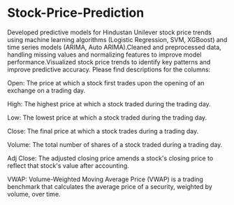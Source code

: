# Stock-Price-Prediction
Developed predictive models for Hindustan Unilever stock price trends using machine learning algorithms (Logistic Regression, SVM, XGBoost) and time series models (ARIMA, Auto ARIMA).Cleaned and preprocessed data, handling missing values and normalizing features to improve model performance.Visualized stock price trends to identify key patterns and improve predictive accuracy.
Please find descriptions for the columns:

Open: The price at which a stock first trades upon the opening of an exchange on a trading day.

High: The highest price at which a stock traded during the trading day.

Low: The lowest price at which a stock traded during the trading day.

Close: The final price at which a stock trades during a trading day.

Volume: The total number of shares of a stock traded during a trading day.

Adj Close: The adjusted closing price amends a stock's closing price to reflect that stock's value after accounting.

VWAP: Volume-Weighted Moving Average Price (VWAP) is a trading benchmark that calculates the average price of a security, weighted by volume, over time.
